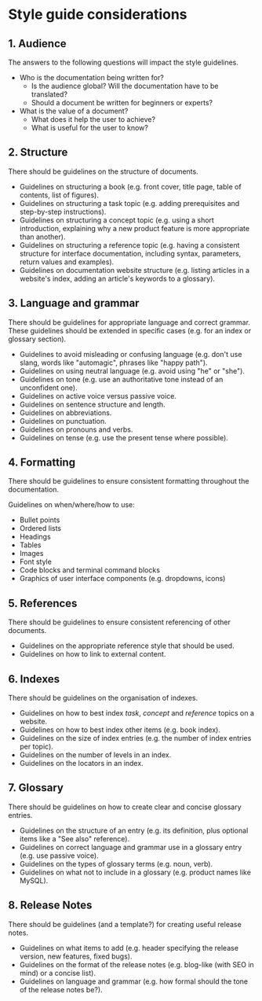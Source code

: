 # Style guide considerations

## 1. Audience

The answers to the following questions will impact the style guidelines.

- Who is the documentation being written for? 
  - Is the audience global? Will the documentation have to be translated? 
  - Should a document be written for beginners or experts?
- What is the value of a document? 
  - What does it help the user to achieve? 
  - What is useful for the user to know?
  
  
## 2. Structure

There should be guidelines on the structure of documents.

- Guidelines on structuring a book (e.g. front cover, title page, table of contents, list of figures).
- Guidelines on structuring a task topic (e.g. adding prerequisites and step-by-step instructions).
- Guidelines on structuring a concept topic (e.g. using a short introduction, explaining why a new product feature is more appropriate than another).
- Guidelines on structuring a reference topic (e.g. having a consistent structure for interface documentation, including syntax, parameters, return values and examples).
- Guidelines on documentation website structure (e.g. listing articles in a website's index, adding an article's keywords to a glossary).


## 3. Language and grammar

There should be guidelines for appropriate language and correct grammar. These guidelines should be extended in specific cases (e.g. for an index or glossary section).

- Guidelines to avoid misleading or confusing language (e.g. don't use slang, words like "automagic", phrases like "happy path").
- Guidelines on using neutral language (e.g. avoid using "he" or "she").
- Guidelines on tone (e.g. use an authoritative tone instead of an unconfident one).
- Guidelines on active voice versus passive voice.
- Guidelines on sentence structure and length.
- Guidelines on abbreviations.
- Guidelines on punctuation.
- Guidelines on pronouns and verbs.
- Guidelines on tense (e.g. use the present tense where possible).


## 4. Formatting

There should be guidelines to ensure consistent formatting throughout the documentation.

Guidelines on when/where/how to use:
- Bullet points
- Ordered lists
- Headings
- Tables
- Images
- Font style 
- Code blocks and terminal command blocks
- Graphics of user interface components (e.g. dropdowns, icons)


## 5. References

There should be guidelines to ensure consistent referencing of other documents.

- Guidelines on the appropriate reference style that should be used.
- Guidelines on how to link to external content.

## 6. Indexes

There should be guidelines on the organisation of indexes.

- Guidelines on how to best index *task*, *concept* and *reference* topics on a website.
- Guidelines on how to best index other items (e.g. book index).
- Guidelines on the size of index entries (e.g. the number of index entries per topic).
- Guidelines on the number of levels in an index.
- Guidelines on the locators in an index.


## 7. Glossary

There should be guidelines on how to create clear and concise glossary entries.

- Guidelines on the structure of an entry (e.g. its definition, plus optional items like a "See also" reference).
- Guidelines on correct language and grammar use in a glossary entry (e.g. use passive voice).
- Guidelines on the types of glossary terms (e.g. noun, verb).
- Guidelines on what not to include in a glossary (e.g.  product names like MySQL).


## 8. Release Notes

There should be guidelines (and a template?) for creating useful release notes.

- Guidelines on what items to add (e.g. header specifying the release version, new features, fixed bugs).
- Guidelines on the format of the release notes (e.g. blog-like (with SEO in mind) or a concise list).
- Guidelines on language and grammar (e.g. how formal should the tone of the release notes be?).
